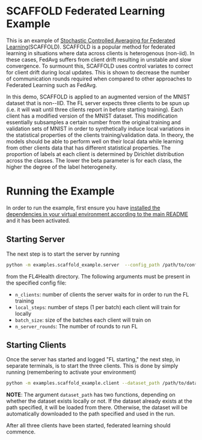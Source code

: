 # SCAFFOLD Federated Learning Example
This is an example of [Stochastic Controlled Averaging for Federated Learning](https://arxiv.org/pdf/1910.06378.pdf)(SCAFFOLD). SCAFFOLD is a popular method for federated learning in situations where data across clients is heterogenous (non-iid). In these cases, FedAvg suffers from client drift resulting in unstable and slow
convergence. To surmount this, SCAFFOLD uses control variates to correct for client drift during local updates. This is shown to decrease the number of communication rounds required when compared to other approaches to Federated Learning such as FedAvg.

In this demo, SCAFFOLD is applied to an augmented version of the MNIST dataset that is non--IID. The FL server expects three clients to be spun up (i.e. it will wait until three clients report in before starting training). Each client has a modified version of the MNIST dataset. This modification essentially subsamples a certain number from the original training and validation sets of MNIST in order to synthetically induce local variations in the statistical properties of the clients training/validation data. In theory, the models should be able to perform well on their local data while learning from other clients data that has different statistical properties. The proportion of labels at each client is determined by Dirichlet distribution across the classes. The lower the beta parameter is for each class, the higher the degree of the label heterogeneity.

# Running the Example
In order to run the example, first ensure you have [installed the dependencies in your virtual environment according to the main README](/README.md#development-requirements) and it has been activated.

## Starting Server

The next step is to start the server by running
```bash
python -m examples.scaffold_example.server  --config_path /path/to/config.yaml
```
from the FL4Health directory. The following arguments must be present in the specified config file:
* `n_clients`: number of clients the server waits for in order to run the FL training
* `local_steps`: number of steps (1 per batch) each client will train for locally
* `batch_size`: size of the batches each client will train on
* `n_server_rounds`: The number of rounds to run FL

## Starting Clients

Once the server has started and logged "FL starting," the next step, in separate terminals, is to start the three
clients. This is done by simply running (remembering to activate your environment)
```bash
python -m examples.scaffold_example.client --dataset_path /path/to/data
```
**NOTE**: The argument `dataset_path` has two functions, depending on whether the dataset exists locally or not. If
the dataset already exists at the path specified, it will be loaded from there. Otherwise, the dataset will be
automatically downloaded to the path specified and used in the run.

After all three clients have been started, federated learning should commence.

